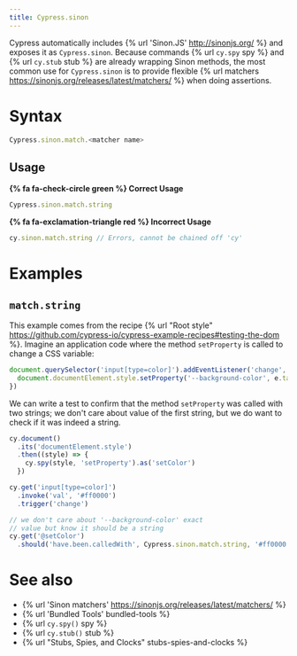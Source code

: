 ```yaml
---
title: Cypress.sinon
---
```


Cypress automatically includes {% url 'Sinon.JS' http://sinonjs.org/ %} and exposes it as `Cypress.sinon`. Because commands {% url `cy.spy` spy %} and {% url `cy.stub` stub %} are already wrapping Sinon methods, the most common use for `Cypress.sinon` is to provide flexible {% url matchers https://sinonjs.org/releases/latest/matchers/ %} when doing assertions.

# Syntax

```javascript
Cypress.sinon.match.<matcher name>
```

## Usage

**{% fa fa-check-circle green %} Correct Usage**

```javascript
Cypress.sinon.match.string
```

**{% fa fa-exclamation-triangle red %} Incorrect Usage**

```javascript
cy.sinon.match.string // Errors, cannot be chained off 'cy'
```

# Examples

## `match.string`

This example comes from the recipe {% url "Root style" https://github.com/cypress-io/cypress-example-recipes#testing-the-dom %}. Imagine an application code where the method `setProperty` is called to change a CSS variable:

```js
document.querySelector('input[type=color]').addEventListener('change', (e) => {
  document.documentElement.style.setProperty('--background-color', e.target.value)
})
```

We can write a test to confirm that the method `setProperty` was called with two strings; we don't care about value of the first string, but we do want to check if it was indeed a string.

```javascript
cy.document()
  .its('documentElement.style')
  .then((style) => {
    cy.spy(style, 'setProperty').as('setColor')
  })

cy.get('input[type=color]')
  .invoke('val', '#ff0000')
  .trigger('change')

// we don't care about '--background-color' exact
// value but know it should be a string
cy.get('@setColor')
  .should('have.been.calledWith', Cypress.sinon.match.string, '#ff0000')
```

# See also

- {% url 'Sinon matchers' https://sinonjs.org/releases/latest/matchers/ %}
- {% url 'Bundled Tools' bundled-tools %}
- {% url `cy.spy()` spy %}
- {% url `cy.stub()` stub %}
- {% url "Stubs, Spies, and Clocks" stubs-spies-and-clocks %}
